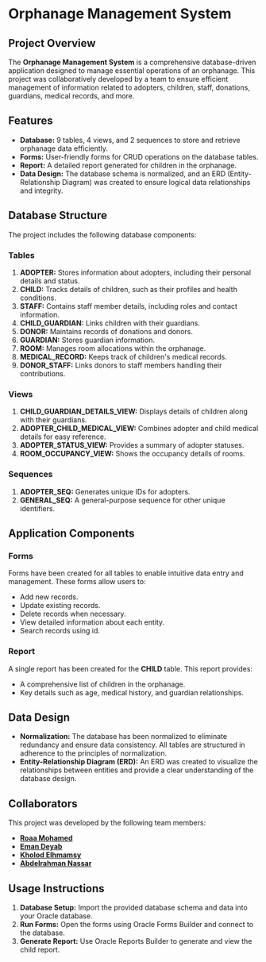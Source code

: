 # Orphanage Management System

## Project Overview
The **Orphanage Management System** is a comprehensive database-driven application designed to manage essential operations of an orphanage. This project was collaboratively developed by a team to ensure efficient management of information related to adopters, children, staff, donations, guardians, medical records, and more.

## Features
- **Database:** 9 tables, 4 views, and 2 sequences to store and retrieve orphanage data efficiently.
- **Forms:** User-friendly forms for CRUD operations on the database tables.
- **Report:** A detailed report generated for children in the orphanage.
- **Data Design:** The database schema is normalized, and an ERD (Entity-Relationship Diagram) was created to ensure logical data relationships and integrity.

## Database Structure
The project includes the following database components:

### Tables
1. **ADOPTER:** Stores information about adopters, including their personal details and status.
2. **CHILD:** Tracks details of children, such as their profiles and health conditions.
3. **STAFF:** Contains staff member details, including roles and contact information.
4. **CHILD_GUARDIAN:** Links children with their guardians.
5. **DONOR:** Maintains records of donations and donors.
6. **GUARDIAN:** Stores guardian information.
7. **ROOM:** Manages room allocations within the orphanage.
8. **MEDICAL_RECORD:** Keeps track of children's medical records.
9. **DONOR_STAFF:** Links donors to staff members handling their contributions.

### Views
1. **CHILD_GUARDIAN_DETAILS_VIEW:** Displays details of children along with their guardians.
2. **ADOPTER_CHILD_MEDICAL_VIEW:** Combines adopter and child medical details for easy reference.
3. **ADOPTER_STATUS_VIEW:** Provides a summary of adopter statuses.
4. **ROOM_OCCUPANCY_VIEW:** Shows the occupancy details of rooms.

### Sequences
1. **ADOPTER_SEQ:** Generates unique IDs for adopters.
2. **GENERAL_SEQ:** A general-purpose sequence for other unique identifiers.

## Application Components

### Forms
Forms have been created for all tables to enable intuitive data entry and management. These forms allow users to:
- Add new records.
- Update existing records.
- Delete records when necessary.
- View detailed information about each entity.
- Search records using id.

### Report
A single report has been created for the **CHILD** table. This report provides:
- A comprehensive list of children in the orphanage.
- Key details such as age, medical history, and guardian relationships.

## Data Design
- **Normalization:** The database has been normalized to eliminate redundancy and ensure data consistency. All tables are structured in adherence to the principles of normalization.
- **Entity-Relationship Diagram (ERD):** An ERD was created to visualize the relationships between entities and provide a clear understanding of the database design.

## Collaborators
This project was developed by the following team members:

- **[Roaa Mohamed](https://github.com/roaa46)**
- **[Eman Deyab](https://github.com/emandeyab)**
- **[Kholod Elhmamsy](https://github.com/khx7ii)**
- **[Abdelrahman Nassar](https://github.com/Abdelrahmannassar10)**

## Usage Instructions
1. **Database Setup:** Import the provided database schema and data into your Oracle database.
2. **Run Forms:** Open the forms using Oracle Forms Builder and connect to the database.
3. **Generate Report:** Use Oracle Reports Builder to generate and view the child report.